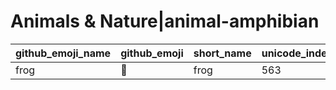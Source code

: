 # Animals & Nature|animal-amphibian

|github_emoji_name|github_emoji|short_name|unicode_index|
|---|---|---|---|
|frog|:frog:|frog|563|
